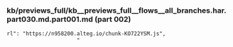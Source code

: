 ### kb/previews_full/kb__previews_full__flows__all_branches.har.part030.md.part001.md (part 002)

```md
rl": "https://n958200.alteg.io/chunk-KO722YSM.js",
                      "
```

```
